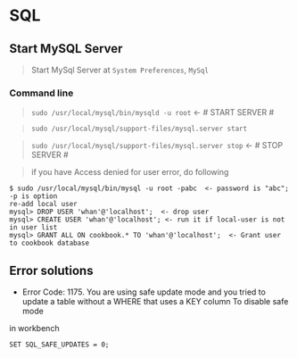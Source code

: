 # SQL

## Start MySQL Server

> Start MySql Server at `System Preferences`, `MySql`

### Command line

> `sudo /usr/local/mysql/bin/mysqld -u root` <- # START SERVER #

> `sudo /usr/local/mysql/support-files/mysql.server start`

> `sudo /usr/local/mysql/support-files/mysql.server stop` <- # STOP SERVER #

> if you have Access denied for user error, do following

```
$ sudo /usr/local/mysql/bin/mysql -u root -pabc  <- password is "abc"; -p is option
re-add local user
mysql> DROP USER 'whan'@'localhost';  <- drop user
mysql> CREATE USER 'whan'@'localhost'; <- run it if local-user is not in user list
mysql> GRANT ALL ON cookbook.* TO 'whan'@'localhost';  <- Grant user to cookbook database
```

## Error solutions

- Error Code: 1175. You are using safe update mode and you tried to update a table without a WHERE that uses a KEY column To disable safe mode

in workbench

```
SET SQL_SAFE_UPDATES = 0;
```

